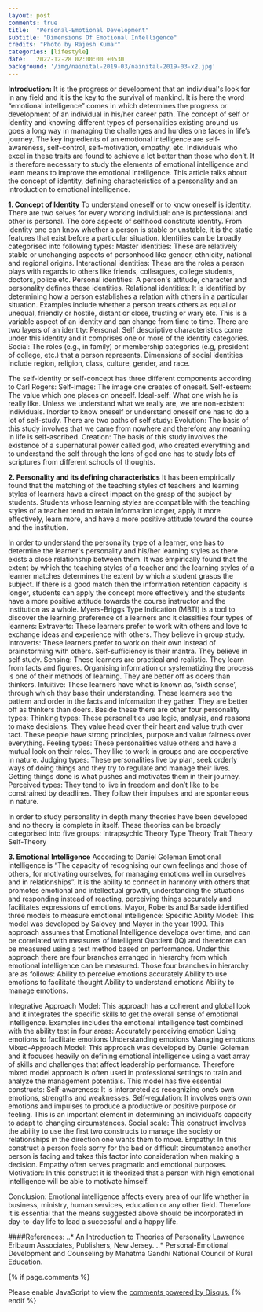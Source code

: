 ```yaml
---
layout: post
comments: true
title:  "Personal-Emotional Development"
subtitle: "Dimensions Of Emotional Intelligence"
credits: "Photo by Rajesh Kumar"
categories: [lifestyle]
date:   2022-12-28 02:00:00 +0530
background: '/img/nainital-2019-03/nainital-2019-03-x2.jpg'
---
```

**Introduction:** It is the progress or development that an individual's look for in any field and it is the key to the survival of mankind. It is here the word “emotional intelligence” comes in which determines the progress or development of an individual in his/her career path. The concept of self or identity and knowing different types of personalities existing around us goes a long way in managing the challenges and hurdles one faces in life’s journey. The key ingredients of an emotional intelligence are self-awareness, self-control, self-motivation, empathy, etc. Individuals who excel in these traits are found to achieve a lot better than those who don’t. It is therefore necessary to study the elements of emotional intelligence and learn means to improve the emotional intelligence. This article talks about the concept of identity, defining characteristics of a personality and an introduction to emotional  intelligence. 

**1. Concept of Identity**
To understand oneself or to know oneself is identity. There are two selves for every working individual: one is professional and other is personal. The core aspects of selfhood constitute identity. From identity one can know whether a person is stable or unstable, it is the static features that exist before a particular situation. 
Identities can be broadly categorised into following types:
Master identities: These are relatively stable or unchanging aspects of personhood like gender, ethnicity, national and regional origins.
Interactional identities: These are the roles a person plays with regards to others like friends, colleagues, college students, doctors, police etc.
Personal identities: A person's attitude, character and personality defines these identities.
Relational identities: It is identified by determining how a person establishes a relation with others in a particular situation. Examples include whether a person treats others as equal or unequal, friendly or hostile, distant or close, trusting or wary etc. This is a variable aspect of an identity and can change from time to time.
There are two layers of an identity:
Personal: Self descriptive characteristics come under this identity and it comprises one or more of the identity categories. 
Social: The roles (e.g., in family) or membership categories (e.g, president of college, etc.) that a person represents. Dimensions of social identities include region, religion, class, culture, gender, and race.

The self-identity or self-concept has three different components according to Carl Rogers:
Self-image: The image one creates of oneself.
Self-esteem: The value which one places on oneself.
Ideal-self: What one wish he is really like.
Unless we understand what we really are, we are non-existent individuals. Inorder to know oneself or understand oneself one has to do a lot of self-study. 
There are two paths of self study: 
Evolution: The basis of this study involves that we came from nowhere and therefore any meaning in life is self-ascribed.
Creation: The basis of this study involves the existence of a supernatural power called god, who created everything and to understand the self through the lens of god one has to study lots of scriptures from different schools of thoughts.

**2. Personality and its defining characteristics**
It has been empirically found that the matching of the teaching styles of teachers and learning styles of learners have a direct impact on the grasp of the subject by students. Students whose learning styles are compatible with the teaching styles of a teacher tend to retain information longer, apply it more effectively, learn more, and have a more positive attitude toward the course and the institution.

In order to understand the personality type of a learner, one has to determine the learner's personality and his/her learning styles as there exists a close relationship between them. It was empirically found that the extent by which the teaching styles of a teacher and the learning styles of a learner matches determines the extent by which a student grasps the subject. If there is a good match then the information retention capacity is longer, students can apply the concept more effectively and the students have a more positive attitude towards the course instructor and the institution as a whole. 
Myers-Briggs Type Indication (MBTI) is a tool to discover the learning preference of a learners and it classifies four types of learners:
Extraverts: These learners prefer to work with others and love to exchange ideas and experience with others. They believe in group study.
Introverts: These learners prefer to work on their own instead of brainstorming with others. Self-sufficiency is their mantra. They believe in self study.
Sensing: These learners are practical and realistic. They learn from facts and figures. Organising information or systematizing the process is one of their methods of learning. They are better off as doers than thinkers.
Intuitive: These learners have what is known as, ‘sixth sense’, through which they base their understanding. These learners see the pattern and order in the facts and information they gather. They are better off as thinkers than doers.
Beside these there are other four personality types:
Thinking types: These personalities use logic, analysis, and reasons to make decisions. They value head over their heart and value truth over tact. These people have strong principles, purpose and value fairness over everything.
Feeling types: These personalities value others and have a mutual look on their roles. They like to work in groups and are cooperative in nature.
Judging types: These personalities live by plan, seek orderly ways of doing things and they try to regulate and manage their lives. Getting things done is what pushes and motivates them in their journey.
Perceived types: They tend to live in freedom and don’t like to be constrained by deadlines. They follow their impulses and are spontaneous in nature.

In order to study personality in depth many theories have been developed and no theory is complete in itself. These theories can be broadly categorised into five groups:
Intrapsychic Theory
Type Theory
Trait Theory
Self-Theory

**3. Emotional Intelligence**
According to Daniel Goleman Emotional intelligence is “The capacity of recognising our own feelings and those of others, for motivating ourselves, for managing emotions well in ourselves and in relationships”. It is the ability to connect in harmony with others that promotes emotional and intellectual growth, understanding the situations and responding instead of reacting, perceiving things accurately and facilitates expressions of emotions.
Mayor, Roberts and Barsade identified three models to measure emotional intelligence:
Specific Ability Model: This model was developed by Salovey and Mayer in the year 1990. This approach assumes that Emotional Intelligence develops over time, and can be correlated with measures of Intelligent Quotient (IQ) and therefore can be measured using a test method based on performance. Under this approach there are four branches arranged in hierarchy from which emotional intelligence can be measured. Those four branches in hierarchy are as follows:
Ability to perceive emotions accurately
Ability to use emotions to facilitate thought
Ability to understand emotions
Ability to manage emotions.

Integrative Approach Model: This approach has a coherent and global look and it integrates the specific skills to get the overall sense of emotional intelligence. Examples includes the emotional intelligence test combined with the ability test in four areas:
Accurately perceiving emotion
Using emotions to facilitate emotions
Understanding emotions
Managing emotions
Mixed-Approach Model: This approach was developed by Daniel Goleman and it focuses heavily on defining emotional intelligence using a vast array of skills and challenges that affect leadership performance. Therefore mixed model approach is often used in professional settings to train and analyze the management potentials. This model has five essential constructs: 
Self-awareness: It is interpreted as recognizing one’s own emotions, strengths and weaknesses.
Self-regulation: It involves one’s own emotions and impulses to produce a productive or positive purpose or feeling. This is an important element in determining an individual’s capacity to adapt to changing circumstances.
Social scale: This construct involves the ability to use the first two constructs to manage the society or relationships in the direction one wants them to move.
Empathy: In this construct a person feels sorry for the bad or difficult circumstance another person is facing and takes this factor into consideration when making a decision. Empathy often serves pragmatic and emotional purposes.
Motivation: In this construct it is theorized that a person with high emotional intelligence will be able to motivate himself.

Conclusion: Emotional intelligence affects every area of our life whether in business, ministry, human services, education or any other field. Therefore it is essential that the means suggested above should be incorporated in day-to-day life to lead a successful and a happy life.

####References:
..* An Introduction to Theories of Personality Lawrence Erlbaum Associates, Publishers, New Jersey.
..* Personal-Emotional Development and Counseling by Mahatma Gandhi National Council of Rural Education.




{% if page.comments %}
<div id="disqus_thread"></div>
<script>
    /**
     *  RECOMMENDED CONFIGURATION VARIABLES: EDIT AND UNCOMMENT THE SECTION BELOW TO INSERT DYNAMIC VALUES FROM YOUR PLATFORM OR CMS.
     *  LEARN WHY DEFINING THESE VARIABLES IS IMPORTANT: https://disqus.com/admin/universalcode/#configuration-variables
     */
    /*
    var disqus_config = function () {
        this.page.url = PAGE_URL;  // Replace PAGE_URL with your page's canonical URL variable
        this.page.identifier = PAGE_IDENTIFIER; // Replace PAGE_IDENTIFIER with your page's unique identifier variable
    };
    */
    (function() {  // REQUIRED CONFIGURATION VARIABLE: EDIT THE SHORTNAME BELOW
        var d = document, s = d.createElement('script');

        s.src = 'https://consultt-github-io.disqus.com/embed.js';  // IMPORTANT: Replace EXAMPLE with your forum shortname!

        s.setAttribute('data-timestamp', +new Date());
        (d.head || d.body).appendChild(s);
    })();
</script>
<noscript>Please enable JavaScript to view the <a href="https://disqus.com/?ref_noscript" rel="nofollow">comments powered by Disqus.</a></noscript>
{% endif %}
